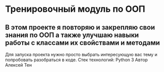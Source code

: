 # Тренировочный модуль по ООП
## В этом проекте я повторяю и закрепляю свои знания по ООП а также улучшаю навыки работы с классами их свойствами и методами
Для запуска проекта нужно просто выбрать интересующую вас тему и попробовать разобраться в коде.
Стек технологий: Python 3
Автор Алексей Тен
